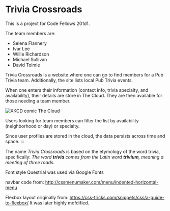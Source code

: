 # Trivia Crossroads

This is a project for Code Fellows 201d1.

The team members are:

- Selena Flannery
- Ivar Lee
- Willie Richardson
- Michael Sullivan
- David Tolmie


Trivia Crossroads is a website where one can go to find members for a Pub Trivia team. Additionally, the site lists local Pub Trivia events.

When one enters their information (contact info, trivia specialty, and availability), their details are store in The Cloud. They are then available for those needing a team member.

![XKCD comic The Cloud](http://imgs.xkcd.com/comics/the_cloud.png)

Users looking for team members can filter the list by availability (neighborhood or day) or specialty.

Since user profiles are stored in the cloud, the data persists across time and space. :boom:

The name *Trivia Crossroads* is based on the etymology of the word trivia, specifically: *The word **trivia** comes from the Latin word **trivium**, meaning a meeting of three roads.*


Font style Questrial was used via Google Fonts

navbar code from: http://cssmenumaker.com/menu/indented-horizontal-menu

Flexbox layout originally from: https://css-tricks.com/snippets/css/a-guide-to-flexbox/ It was later highly mofdified.
